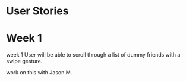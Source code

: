 # User Stories
# Week 1 #
week 1
User will be able to scroll through a list of dummy friends with a swipe gesture.

work on this with Jason M.